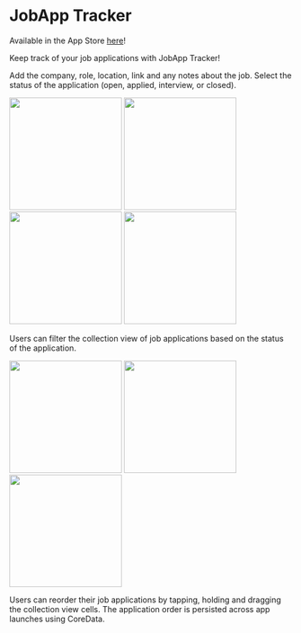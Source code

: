 # JobApp Tracker

Available in the App Store [here](https://apps.apple.com/us/app/jobapp-tracker/id1661018820)!

Keep track of your job applications with JobApp Tracker!

Add the company, role, location, link and any notes about the job. Select the status of the application (open, applied, interview, or closed).
<p float="center">
<img src="https://user-images.githubusercontent.com/22801309/211418250-c332ee6d-860f-4a5e-84d2-df08699f566f.png" width="200">
<img src="https://user-images.githubusercontent.com/22801309/209336940-aeeff1ae-127c-48f0-8350-cdca13315ff0.png" width="200">
<img src="https://user-images.githubusercontent.com/22801309/211418298-19d3981b-acf1-42b4-8c63-cd5cbdb486bc.png" width="200">
<img src="https://user-images.githubusercontent.com/22801309/209336942-8348a186-d6f5-45a6-937c-646d76290395.png" width="200">
</p>

Users can filter the collection view of job applications based on the status of the application.

<p float="center">
<img src="https://user-images.githubusercontent.com/22801309/211418360-bae07b41-37e7-4f6c-84fe-60088da57e13.png" width="200">
<img src="https://user-images.githubusercontent.com/22801309/211418381-2a09b4db-939a-40f6-bd5a-ac5c2556c0cf.png" width="200">
<img src="https://user-images.githubusercontent.com/22801309/211418396-8b3637bf-e6cd-48ea-a04d-53aed1cca3bb.png" width="200">
</p>

Users can reorder their job applications by tapping, holding and dragging the collection view cells. The application order is persisted across app launches using CoreData.
